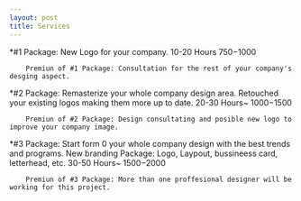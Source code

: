 ```yaml
---
layout: post
title: Services
---
```

*#1 Package: New Logo for your company. 10-20 Hours 750$-1000$

        Premiun of #1 Package: Consultation for the rest of your company's desging aspect.

*#2 Package: Remasterize your whole company design area. Retouched your existing logos making them more up to date. 20-30 Hours~ 1000$-1500$

        Premiun of #2 Package: Design consultating and posible new logo to improve your company image.

*#3 Package: Start form 0 your whole company design with the best trends and programs. New branding Package: Logo, Laypout, bussineess card, letterhead, etc. 30-50 Hours~ 1500$-2000$

        Premiun of #3 Package: More than one proffesional designer will be working for this project.
